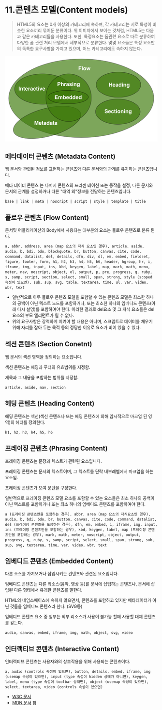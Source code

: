 # 11.콘텐츠 모델\(Content models\)

> HTML5의 요소는 0개 이상의 카테고리에 속하며, 각 카테고리는 서로 특성이 비슷한 요소끼리 묶어둔 분류이다. 위 이미지에서 보이는 것처럼, HTML5는 다음과 같은 카테고리들을 사용한다. 또한, 특정요소는 폼관련 요소로 따로 분류하여 다양한 폼 관련 처리 모델에서 세부적으로 분류한다. 몇몇 요소들은 특정 요소만의 독특한 요구사항을 가지고 있으며, 어느 카테고리에도 속하지 않는다.

![&#xCF58;&#xD150;&#xCE20; &#xBAA8;&#xB378;\(Content models\)](.gitbook/assets/content-venn.png)

## 메타데이터 콘텐츠 \(Metadata Content\)

웹 문서와 관련된 정보를 표현하는 콘텐츠와 다른 문서와의 관계를 유지하는 콘텐츠입니다.

메타 데이터 콘텐츠 는 나머지 콘텐츠의 프리젠 테이션 또는 동작을 설정, 다른 문서와 문서의 관계를 설정하거나 다른 "대역 외"정보를 전달하는 콘텐츠입니다.

`base | link | meta | noscript | script | style | template | title`

## 플로우 콘텐츠 \(Flow Content\)

문서및 어플리케이션의 Body에서 사용되는 대부분의 요소는 플로우 콘텐츠로 분류 된다.

`a, abbr, address, area (map 요소의 자식 요소인 경우), article, aside, audio, b, bdi, bdo, blockquote, br, button, canvas, cite, code, command, datalist, del, details, dfn, div, dl, em, embed, fieldset, figure, footer, form, h1, h2, h3, h4, h5, h6, header, hgroup, hr, i, iframe, img, input, ins, kbd, keygen, label, map, mark, math, menu, meter, nav, noscript, object, ol, output, p, pre, progress, q, ruby, s, samp, script, section, select, small, span, strong, style (scoped 속성이 있으면), sub, sup, svg, table, textarea, time, ul, var, video, wbr, text`

* 일반적으로 아무 플로우 콘텐츠 모델을 포함할 수 있는 콘텐츠 모델은 최소한 하나의 공백이 아닌 텍스트 노드를 포함하거나, 또는 최소한 하나의 임베디드 콘텐츠\(아래 다시 설명\)를 포함하여야 한다. 이러한 결과로 del요소 및 그 자식 요소들은 del요소의 부모 엘리먼트가 될 수 없다.
* 위의 요구사항은 강력하게 지켜야 할 내용은 아니며, 스크립트로 데이터를 채우기 위해 자리를 잡아 두는 목적 등의 정당한 이유로 요소가 비어 있을 수 있다.

## 섹션 콘텐츠 \(Section Conetnt\)

웹 문서의 섹션 영역을 정의하는 요소입니다.

섹션 콘텐츠는 헤딩과 푸터의 유효범위를 지정함.

제목과 그 내용을 포함하는 범위를 지정함.

`article, aside, nav, section`

## 헤딩 콘텐츠 \(Heading Content\)

헤딩 콘텐츠는 섹션\(섹션 콘텐츠나 또는 헤딩 콘텐츠에 의해 암시적으로 마크업 된 영역\)의 헤더를 정의한다.

`h1, h2, h3, h4, h5, h6`

## 프레이징 콘텐츠 \(Phrasing Content\)

프레이징 콘텐츠는 문장과 텍스트가 관련된 요소입니다.

프레이징 콘텐츠는 문서의 텍스트이며, 그 텍스트를 단락 내부레벨에서 마크업을 하는 요소임.

프레이징 콘텐츠가 모여 문단을 구성한다.

일반적으로 프레이징 콘텐츠 모델 요소를 포함할 수 있는 요소들은 최소 하나의 공백이 아닌 텍스트를 포함하거나 또는 최소 하나의 임베디드 콘텐츠를 포함하여야 한다.

`a (프레이징 콘텐츠만을 포함하는 경우), abbr, area (map 요소의 자식요소인 경우), audio, b, bdi, bdo, br, button, canvas, cite, code, command, datalist, del (프레이징 콘텐츠을 포함하는 경우), dfn, em, embed, i, iframe, img, input, ins (프레이징 콘텐츠만을 포함하는 경우), kbd, keygen, label, map (프레이징 콘텐츠만을 포함하는 경우), mark, math, meter, noscript, object, output, progress, q, ruby, s, samp, script, select, small, span, strong, sub, sup, svg, textarea, time, var, video, wbr, text`

## 임베디드 콘텐츠 \(Embedded Content\)

다른 소스를 가져오거나 삽입시키는 컨텐츠와 관련된 요소입니다.

임베디드 콘텐츠는 다른 리소스\(음악, 영상 등\)를 문서에 삽입하는 콘텐츠나, 문서에 삽입된 다른 형태에서 유래한 콘텐츠를 말한다.

HTML의 네임스페이스에 속하지 않으면서, 콘텐츠를 포함하고 있지만 메타데이터가 아닌 것들을 임베디드 콘텐츠라 한다. \(SVG등\)

임베디드 콘텐츠 요소 중 일부는 외부 리소스가 사용이 불가능 할때 사용할 대체 콘텐츠를 갖는다.

`audio, canvas, embed, iframe, img, math, object, svg, video`

## 인터랙티브 콘텐츠 \(Interactive Content\)

인터랙티브 콘텐츠는 사용자와의 상호작용을 위해 사용되는 콘텐츠이다.

`a, audio (controls 속성이 있으면), button, details, embed, iframe, img (usemap 속성이 있으면), input (type 속성이 hidden 상태가 아니면), keygen, label, menu (type 속성이 toolbar 상태면), object (usemap 속성이 있으면), select, textarea, video (controls 속성이 있으면)`

* [W3C 문서](https://www.w3.org/TR/html52/dom.html#content-models) 
* [MDN 문서](https://developer.mozilla.org/en-US/docs/Web/Guide/HTML/Content_categories) 참

